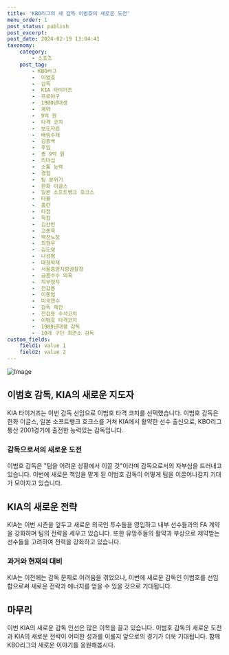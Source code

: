 ```yaml
---
title: 'KBO리그의 새 감독 이범호의 새로운 도전'
menu_order: 1
post_status: publish
post_excerpt: 
post_date: 2024-02-19 13:04:41
taxonomy:
    category:
        - 스포츠
    post_tag:
        - KBO리그
        -  이범호
        -  감독
        -  KIA 타이거즈
        -  프로야구
        -  1980년대생
        -  계약
        -  9억 원
        -  타격 코치
        -  보도자료
        -  배임수재
        -  김종국
        -  후임
        -  총 9억 원
        -  리더십
        -  소통 능력
        -  경험
        -  팀 분위기
        -  한화 이글스
        -  일본 소프트뱅크 호크스
        -  타율
        -  홈런
        -  타점
        -  득점
        -  김선빈
        -  고종욱
        -  백전노장
        -  최형우
        -  김도영
        -  나성범
        -  대형악재
        -  서울중앙지방검찰청
        -  금품수수 의혹
        -  직무정지
        -  진갑용
        -  이종범
        -  미국연수
        -  감독 제안
        -  진갑용 수석코치
        -  이범호 타격코치
        -  1980년대생 감독
        -  10개 구단 최연소 감독
custom_fields:
    field1: value 1
    field2: value 2
---
```


![Image](https://imgnews.pstatic.net/image/047/2024/02/13/0002422016_001_20240213133901118.jpg?type=w647)

## 이범호 감독, KIA의 새로운 지도자
KIA 타이거즈는 이번 감독 선임으로 이범호 타격 코치를 선택했습니다. 이범호 감독은 한화 이글스, 일본 소프트뱅크 호크스를 거쳐 KIA에서 활약한 선수 출신으로, KBO리그 통산 2001경기에 출전한 능력있는 감독입니다.
### 감독으로서의 새로운 도전
이범호 감독은 "팀을 어려운 상황에서 이끌 것"이라며 감독으로서의 자부심을 드러내고 있습니다. 이번에 새로운 책임을 맡게 된 이범호 감독이 어떻게 팀을 이끌어나갈지 기대가 모아지고 있습니다.
## KIA의 새로운 전략
KIA는 이번 시즌을 앞두고 새로운 외국인 투수들을 영입하고 내부 선수들과의 FA 계약을 강화하며 팀의 전략을 세우고 있습니다. 또한 유망주들의 활약과 부상으로 제약받는 선수들을 고려하여 전력을 강화하고 있습니다.
### 과거와 현재의 대비
KIA는 이전에는 감독 문제로 어려움을 겪었으나, 이번에 새로운 감독인 이범호를 선임함으로써 새로운 전략과 에너지를 얻을 수 있을 것으로 기대됩니다.
## 마무리
이번 KIA의 새로운 감독 인선은 많은 이목을 끌고 있습니다. 이범호 감독의 새로운 도전과 KIA의 새로운 전략이 어떠한 성과를 이룰지 앞으로의 경기가 더욱 기대됩니다. 함께 KBO리그의 새로운 이야기를 응원해봅시다.
